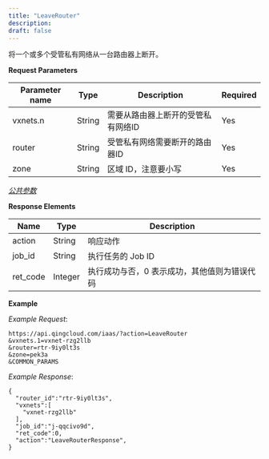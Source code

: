 ```yaml
---
title: "LeaveRouter"
description: 
draft: false
---
```




将一个或多个受管私有网络从一台路由器上断开。

**Request Parameters**

| Parameter name | Type | Description | Required |
| --- | --- | --- | --- |
| vxnets.n | String | 需要从路由器上断开的受管私有网络ID | Yes |
| router | String | 受管私有网络需要断开的路由器ID | Yes |
| zone | String | 区域 ID，注意要小写 | Yes |

[_公共参数_](../../common/parameters.html#api-common-parameters)

**Response Elements**

| Name | Type | Description |
| --- | --- | --- |
| action | String | 响应动作 |
| job_id | String | 执行任务的 Job ID |
| ret_code | Integer | 执行成功与否，0 表示成功，其他值则为错误代码 |

**Example**

_Example Request_:

```
https://api.qingcloud.com/iaas/?action=LeaveRouter
&vxnets.1=vxnet-rzg2llb
&router=rtr-9iy0lt3s
&zone=pek3a
&COMMON_PARAMS
```

_Example Response_:

```
{
  "router_id":"rtr-9iy0lt3s",
  "vxnets":[
    "vxnet-rzg2llb"
  ],
  "job_id":"j-qqcivo9d",
  "ret_code":0,
  "action":"LeaveRouterResponse",
}
```
